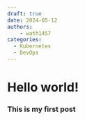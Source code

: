 ```yaml
---
draft: true 
date: 2024-05-12
authors:
    - wath1457
categories:
  - Kubernetes
  - DevOps
---
```


# Hello world!

### This is my first post